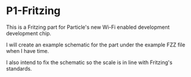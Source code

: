 # P1-Fritzing

This is a Fritzing part for Particle's new Wi-Fi enabled development development chip.

I will create an example schematic for the part under the example FZZ file when I have time.

I also intend to fix the schematic so the scale is in line with Fritzing's standards.

